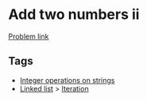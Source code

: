 # Add two numbers ii

[Problem link](https://leetcode.com/problems/add-two-numbers-ii)

## Tags

* [Integer operations on strings](/README.md#Integer_operations_on_strings)
* [Linked list](/README.md#Linked_list) > [Iteration](/README.md#Linked_list-Iteration)

